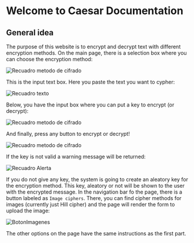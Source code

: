 # Welcome to Caesar Documentation


## General idea 

The purpose of this website is to encrypt and decrypt text with different encryption methods.
On the main page, there is a selection box where you can choose the encryption method:

![Recuadro metodo de cifrado](\images\ImgMetodo.svg)

This is the input text box. Here you paste the text you want to cypher:

![Recuadro texto](\images\Imgtexto.svg)
 
Below, you have the input box where you can put a key to encrypt (or decrypt):

![Recuadro metodo de cifrado](\images\Imgclavenometodo.svg)

And finally, press any button to encrypt or decrypt!

![Recuadro metodo de cifrado](\images\ImgEncriptarDesencriptar.svg)

If the key is not valid a warning message will be returned:
 
![Recuadro Alerta](\images\ImgMensajeError.svg)
 
If you do not give any key, the system is going to create an aleatory key for the encryption method. This key, aleatory or not will be shown to the user with the encrypted message.
In the navigation bar fo the page, there is a button labeled as `Image ciphers`. There, you can find cipher methods for images (currently just Hill cipher) and the page will render the form to upload the image:

![BotonImagenes](\images\ImgHill.jpg)

The other options on the page have the same instructions as the first part.

